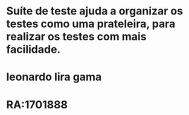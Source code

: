 # Suíte de teste ajuda a organizar os testes como uma prateleira, para realizar os testes com mais facilidade.
# leonardo lira gama 
# RA:1701888
